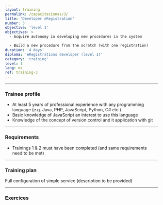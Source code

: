 ```yaml
---
layout: training
permalink: /capacitaciones/3/
title: 'Developer eRegistration'
number: 3
objective: 'level 1'
objectives: >
  - Acquire autonomy in developing new procedures in the system

  - Build a new procedure from the scratch (with one registration)
duration: '4 days'
diploma: 'eRegistrations developer (level 1)'
category: 'training'
level: 1
lang: es
ref: training-3
---
```


----------

### Trainee profile

- At least 5 years of professional experience with any programming language (e.g. Java, PHP, JavaScript, Python, C# etc.)
- Basic knowledge of JavaScript an interest to use this language
- Knowledge of the concept of version control and it application with git

----------

### Requirements

- Trainings 1 & 2 must have been completed (and same requirements need to be met)

----------

### Training plan

Full configuration of simple service (description to be provided)

----------

### Exercices
